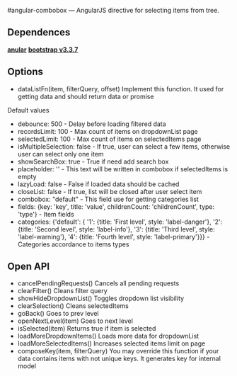 #angular-combobox — AngularJS directive for selecting items from tree.

## Dependences

**[anular](http://angularjs.org)**
**[bootstrap v3.3.7](http://getbootstrap.com/)**

## Options

* dataListFn(item, filterQuery, offset)	Implement this function. It used for getting data and should return data or promise

Default values

* debounce: 500 - Delay before loading filtered data
* recordsLimit: 100 - Max count of items on dropdownList page
* selectedLimit: 100 - Max count of items on selectedItems page
* isMultipleSelection: false - If true, user can select a few items, otherwise user can select only one item
* showSearchBox: true - True if need add search box
* placeholder: '' - This text will be written in combobox if selectedItems is empty
* lazyLoad: false - False if loaded data should be cached
* closeList: false - If true, list will be closed after user select item
* combobox: "default" - This field use for getting categories list
* fields: {key: 'key', title: 'value', childrenCount: 'childrenCount', type: 'type'} - Item fields
* categories: {'default': {
'1': {title: 'First level', style: 'label-danger'},
'2': {title: 'Second level', style: 'label-info'},
'3': {title: 'Third level', style: 'label-warning'},
'4': {title: 'Fourth level', style: 'label-primary'}}} - Categories accordance to items types

## Open API


* cancelPendingRequests()		    Cancels all pending requests
* clearFilter()					    Cleans filter query
* showHideDropdownList()			Toggles dropdown list visibility
* clearSelection()				    Cleans selectedItems
* goBack()						    Goes to prev level
* openNextLevel(item)			    Goes to next level
* isSelected(item)				    Returns true if item is selected
* loadMoreDropdownItems()		    Loads more data for dropdownList
* loadMoreSelectedItems()		    Increases selected items limit on page
* composeKey(item, filterQuery)		You may override this function if your data contains items with not unique keys. It generates key for internal model
